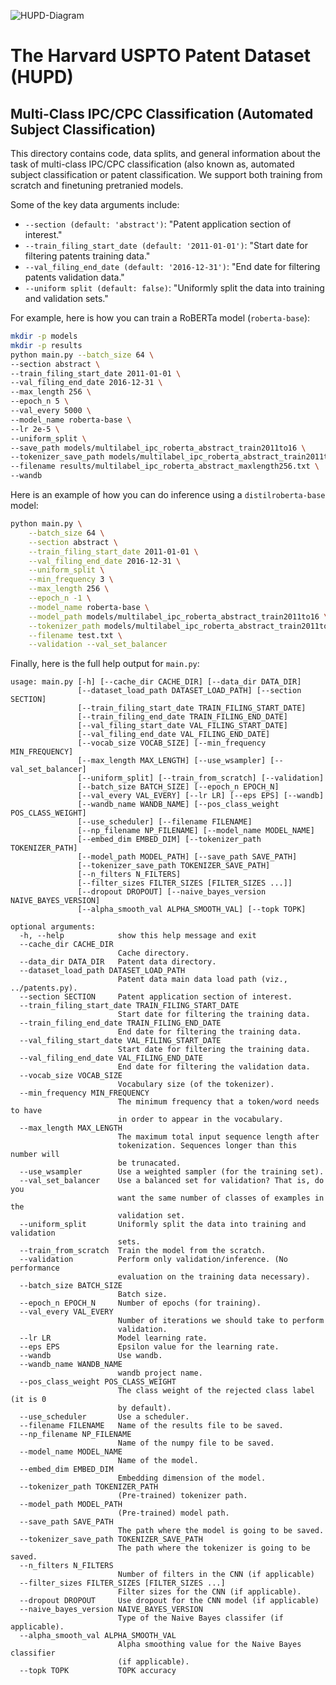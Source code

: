![HUPD-Diagram](https://github.com/suzgunmirac/hupd-test/blob/main/figures/HUPD-Logo.png)

# The Harvard USPTO Patent Dataset (HUPD)

## Multi-Class IPC/CPC Classification (Automated Subject Classification)

This directory contains code, data splits, and general information about the task of multi-class IPC/CPC classification (also known as, automated subject classification or patent classification. We support both training from scratch and finetuning pretranied models.

Some of the key data arguments include:
* `--section (default: 'abstract')`: "Patent application section of interest." 
* `--train_filing_start_date (default: '2011-01-01')`: "Start date for filtering patents training data."
* `--val_filing_end_date (default: '2016-12-31')`: "End date for filtering patents validation data."
* `--uniform split (default: false)`: "Uniformly split the data into training and validation sets."


For example, here is how you can train a RoBERTa model (`roberta-base`):
```bash
mkdir -p models
mkdir -p results
python main.py --batch_size 64 \
--section abstract \
--train_filing_start_date 2011-01-01 \
--val_filing_end_date 2016-12-31 \
--max_length 256 \
--epoch_n 5 \
--val_every 5000 \
--model_name roberta-base \
--lr 2e-5 \
--uniform_split \
--save_path models/multilabel_ipc_roberta_abstract_train2011to16 \
--tokenizer_save_path models/multilabel_ipc_roberta_abstract_train2011to16_tokenizer \
--filename results/multilabel_ipc_roberta_abstract_maxlength256.txt \
--wandb
```

Here is an example of how you can do inference using a `distilroberta-base` model:
```bash
python main.py \
    --batch_size 64 \
    --section abstract \
    --train_filing_start_date 2011-01-01 \
    --val_filing_end_date 2016-12-31 \
    --uniform_split \
    --min_frequency 3 \
    --max_length 256 \
    --epoch_n -1 \
    --model_name roberta-base \
    --model_path models/multilabel_ipc_roberta_abstract_train2011to16 \
    --tokenizer_path models/multilabel_ipc_roberta_abstract_train2011to16_tokenizer \
    --filename test.txt \
    --validation --val_set_balancer
```

Finally, here is the full help output for `main.py`:
```
usage: main.py [-h] [--cache_dir CACHE_DIR] [--data_dir DATA_DIR]
               [--dataset_load_path DATASET_LOAD_PATH] [--section SECTION]
               [--train_filing_start_date TRAIN_FILING_START_DATE]
               [--train_filing_end_date TRAIN_FILING_END_DATE]
               [--val_filing_start_date VAL_FILING_START_DATE]
               [--val_filing_end_date VAL_FILING_END_DATE]
               [--vocab_size VOCAB_SIZE] [--min_frequency MIN_FREQUENCY]
               [--max_length MAX_LENGTH] [--use_wsampler] [--val_set_balancer]
               [--uniform_split] [--train_from_scratch] [--validation]
               [--batch_size BATCH_SIZE] [--epoch_n EPOCH_N]
               [--val_every VAL_EVERY] [--lr LR] [--eps EPS] [--wandb]
               [--wandb_name WANDB_NAME] [--pos_class_weight POS_CLASS_WEIGHT]
               [--use_scheduler] [--filename FILENAME]
               [--np_filename NP_FILENAME] [--model_name MODEL_NAME]
               [--embed_dim EMBED_DIM] [--tokenizer_path TOKENIZER_PATH]
               [--model_path MODEL_PATH] [--save_path SAVE_PATH]
               [--tokenizer_save_path TOKENIZER_SAVE_PATH]
               [--n_filters N_FILTERS]
               [--filter_sizes FILTER_SIZES [FILTER_SIZES ...]]
               [--dropout DROPOUT] [--naive_bayes_version NAIVE_BAYES_VERSION]
               [--alpha_smooth_val ALPHA_SMOOTH_VAL] [--topk TOPK]

optional arguments:
  -h, --help            show this help message and exit
  --cache_dir CACHE_DIR
                        Cache directory.
  --data_dir DATA_DIR   Patent data directory.
  --dataset_load_path DATASET_LOAD_PATH
                        Patent data main data load path (viz., ../patents.py).
  --section SECTION     Patent application section of interest.
  --train_filing_start_date TRAIN_FILING_START_DATE
                        Start date for filtering the training data.
  --train_filing_end_date TRAIN_FILING_END_DATE
                        End date for filtering the training data.
  --val_filing_start_date VAL_FILING_START_DATE
                        Start date for filtering the training data.
  --val_filing_end_date VAL_FILING_END_DATE
                        End date for filtering the validation data.
  --vocab_size VOCAB_SIZE
                        Vocabulary size (of the tokenizer).
  --min_frequency MIN_FREQUENCY
                        The minimum frequency that a token/word needs to have
                        in order to appear in the vocabulary.
  --max_length MAX_LENGTH
                        The maximum total input sequence length after
                        tokenization. Sequences longer than this number will
                        be trunacated.
  --use_wsampler        Use a weighted sampler (for the training set).
  --val_set_balancer    Use a balanced set for validation? That is, do you
                        want the same number of classes of examples in the
                        validation set.
  --uniform_split       Uniformly split the data into training and validation
                        sets.
  --train_from_scratch  Train the model from the scratch.
  --validation          Perform only validation/inference. (No performance
                        evaluation on the training data necessary).
  --batch_size BATCH_SIZE
                        Batch size.
  --epoch_n EPOCH_N     Number of epochs (for training).
  --val_every VAL_EVERY
                        Number of iterations we should take to perform
                        validation.
  --lr LR               Model learning rate.
  --eps EPS             Epsilon value for the learning rate.
  --wandb               Use wandb.
  --wandb_name WANDB_NAME
                        wandb project name.
  --pos_class_weight POS_CLASS_WEIGHT
                        The class weight of the rejected class label (it is 0
                        by default).
  --use_scheduler       Use a scheduler.
  --filename FILENAME   Name of the results file to be saved.
  --np_filename NP_FILENAME
                        Name of the numpy file to be saved.
  --model_name MODEL_NAME
                        Name of the model.
  --embed_dim EMBED_DIM
                        Embedding dimension of the model.
  --tokenizer_path TOKENIZER_PATH
                        (Pre-trained) tokenizer path.
  --model_path MODEL_PATH
                        (Pre-trained) model path.
  --save_path SAVE_PATH
                        The path where the model is going to be saved.
  --tokenizer_save_path TOKENIZER_SAVE_PATH
                        The path where the tokenizer is going to be saved.
  --n_filters N_FILTERS
                        Number of filters in the CNN (if applicable)
  --filter_sizes FILTER_SIZES [FILTER_SIZES ...]
                        Filter sizes for the CNN (if applicable).
  --dropout DROPOUT     Use dropout for the CNN model (if applicable)
  --naive_bayes_version NAIVE_BAYES_VERSION
                        Type of the Naive Bayes classifer (if applicable).
  --alpha_smooth_val ALPHA_SMOOTH_VAL
                        Alpha smoothing value for the Naive Bayes classifier
                        (if applicable).
  --topk TOPK           TOPK accuracy
```